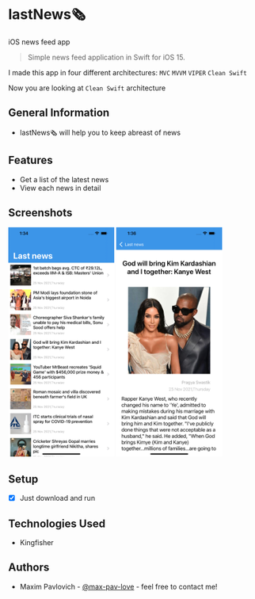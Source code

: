 # lastNews🗞
iOS news feed app
> Simple news feed application in Swift for iOS 15.

I made this app in four different architectures: `MVC` `MVVM` `VIPER` `Clean Swift`

Now you are looking at `Clean Swift` architecture
## General Information
- lastNews🗞 will help you to keep abreast of news
## Features
- Get a list of the latest news
- View each news in detail

## Screenshots

<img src="https://github.com/max-pav-love/lastNews/blob/main/Screenshots/MainScreen.png" width="214" height="463">  <img src="https://github.com/max-pav-love/lastNews/blob/main/Screenshots/DetailScreen.png" width="214" height="463">

## Setup
- [x] Just download and run

## Technologies Used
- Kingfisher

## Authors
- Maxim Pavlovich - [@max-pav-love](https://github.com/max-pav-love) - feel free to contact me!
